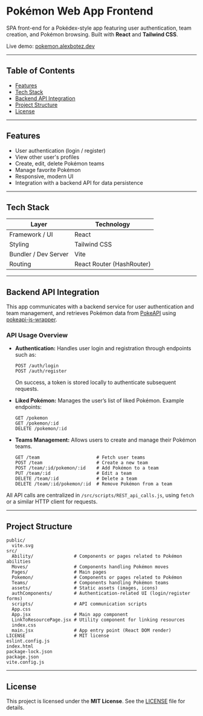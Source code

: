 # Pokémon Web App Frontend

SPA front-end for a Pokédex-style app featuring user authentication, team creation, and Pokémon browsing. Built with **React** and **Tailwind CSS**.

Live demo: [pokemon.alexbotez.dev](https://pokemon.alexbotez.dev)

---

## Table of Contents

* [Features](#features)
* [Tech Stack](#tech-stack)
* [Backend API Integration](#backend-api-integration)
* [Project Structure](#project-structure)
* [License](#license)

---

## Features

* User authentication (login / register)
* View other user's profiles
* Create, edit, delete Pokémon teams
* Manage favorite Pokémon
* Responsive, modern UI
* Integration with a backend API for data persistence

---

## Tech Stack

| Layer                | Technology                |
| -------------------- | ------------------------- |
| Framework / UI       | React                     |
| Styling              | Tailwind CSS              |
| Bundler / Dev Server | Vite                      |
| Routing              | React Router (HashRouter) |

---

## Backend API Integration

This app communicates with a backend service for user authentication and team management, and retrieves Pokémon data from [PokeAPI](https://pokeapi.co) using [pokeapi-js-wrapper](https://github.com/PokeAPI/pokeapi-js-wrapper).

### API Usage Overview

* **Authentication:**
  Handles user login and registration through endpoints such as:

  ```
  POST /auth/login
  POST /auth/register
  ```

  On success, a token is stored locally to authenticate subsequent requests.

* **Liked Pokémon:**
  Manages the user’s list of liked Pokémon.
  Example endpoints:

  ```
  GET /pokemon
  GET /pokemon/:id
  DELETE /pokemon/:id
  ```

* **Teams Management:**
  Allows users to create and manage their Pokémon teams.

  ```
  GET /team                     # Fetch user teams
  POST /team                    # Create a new team
  POST /team/:id/pokemon/:id    # Add Pokémon to a team
  PUT /team/:id                 # Edit a team
  DELETE /team/:id              # Delete a team
  DELETE /team/:id/pokemon/:id  # Remove Pokémon from a team
  ```

All API calls are centralized in `/src/scripts/REST_api_calls.js`, using `fetch` or a similar HTTP client for requests.

---

## Project Structure

```
public/
  vite.svg
src/
  Ability/               # Components or pages related to Pokémon abilities
  Moves/                 # Components handling Pokémon moves
  Pages/                 # Main pages 
  Pokemon/               # Components or pages related to Pokémon
  Teams/                 # Components handling Pokémon teams
  assets/                # Static assets (images, icons)
  authComponents/        # Authentication-related UI (login/register forms)
  scripts/               # API communication scripts
  App.css                
  App.jsx                # Main app component
  LinkToResourcePage.jsx # Utility component for linking resources
  index.css              
  main.jsx               # App entry point (React DOM render)
LICENSE                  # MIT license
eslint.config.js
index.html
package-lock.json
package.json
vite.config.js
```

---

## License

This project is licensed under the **MIT License**.
See the [LICENSE](LICENSE) file for details.

